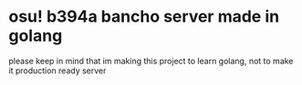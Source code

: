 # osu! b394a bancho server made in golang
please keep in mind that im making this project to learn golang, not to make it production ready server
